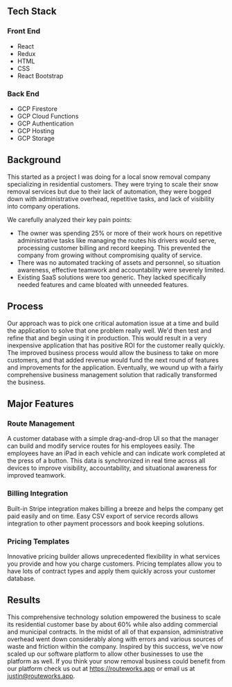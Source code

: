
## Tech Stack
### Front End
* React
* Redux
* HTML
* CSS
* React Bootstrap
### Back End
* GCP Firestore
* GCP Cloud Functions
* GCP Authentication
* GCP Hosting
* GCP Storage

## Background

This started as a project I was doing for a local snow removal company specializing in residential customers. They were trying to scale their snow removal services but due to their lack of automation, they were bogged down with administrative overhead, repetitive tasks, and lack of visibility into company operations.

We carefully analyzed their key pain points:
* The owner was spending 25% or more of their work hours on repetitive administrative tasks like managing the routes his drivers would serve, processing customer billing and record keeping. This prevented the company from growing without compromising quality of service.
* There was no automated tracking of assets and personnel, so situation awareness, effective teamwork and accountability were severely limited.
* Existing SaaS solutions were too generic. They lacked specifically needed features and came bloated with unneeded features. 

## Process
Our approach was to pick one critical automation issue at a time and build the application to solve that one problem really well. We'd then test and refine that and begin using it in production. This would result in a very inexpensive application that has positive ROI for the customer really quickly. The improved business process would allow the business to take on more customers, and that added revenue would fund the next round of features and improvements for the application. Eventually, we wound up with a fairly comprehensive business management solution that radically transformed the business. 

## Major Features
### Route Management
A customer database with a simple drag-and-drop UI so that the manager can build and modify service routes for his employees easily. The employees have an iPad in each vehicle and can indicate work completed at the press of a button. This data is synchronized in real time across all devices to improve visibility, accountability, and situational awareness for improved teamwork. 
### Billing Integration
Built-in Stripe integration makes billing a breeze and helps the company get paid easily and on time. Easy CSV export of service records allows integration to other payment processors and book keeping solutions. 
### Pricing Templates
Innovative pricing builder allows unprecedented flexibility in what services you provide and how you charge customers. Pricing templates allow you to have lots of contract types and apply them quickly across your customer database.  

## Results
This comprehensive technology solution empowered the business to scale its residential customer base by about 60% while also adding commercial and municipal contracts. In the midst of all of that expansion, administrative overhead went down considerably along with errors and various sources of waste and friction within the company. Inspired by this success, we've now scaled up our software platform to allow other businesses to use the platform as well. If you think your snow removal business could benefit from our platform check us out at https://routeworks.app or email us at justin@routeworks.app.
